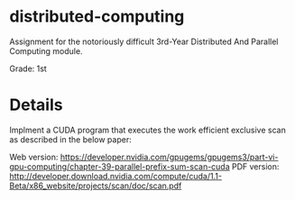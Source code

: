 # distributed-computing
Assignment for the notoriously difficult 3rd-Year Distributed And Parallel Computing module.

Grade: 1st

# Details

Implment a CUDA program that executes the work efficient exclusive scan as described in the below paper:

Web version: https://developer.nvidia.com/gpugems/gpugems3/part-vi-gpu-computing/chapter-39-parallel-prefix-sum-scan-cuda
PDF version: http://developer.download.nvidia.com/compute/cuda/1.1-Beta/x86_website/projects/scan/doc/scan.pdf

